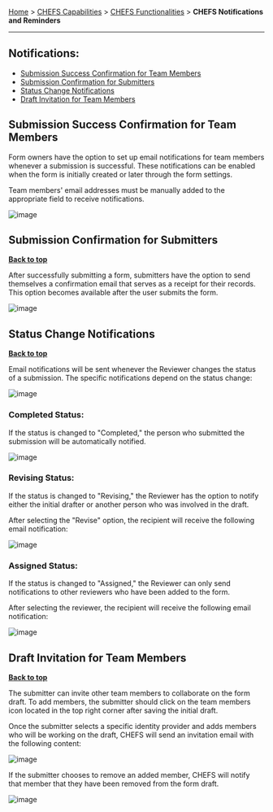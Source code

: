 [Home](index) > [CHEFS Capabilities](CHEFS-Capabilities) > [CHEFS Functionalities](CHEFS-Functionalities) > **CHEFS Notifications and Reminders**
***

## Notifications:

* [Submission Success Confirmation for Team Members](#Submission-Success-Confirmation-for-Team-Members)
* [Submission Confirmation for Submitters](#Submission-Confirmation-for-Submitters)
* [Status Change Notifications](#Status-Change-Notifications)
* [Draft Invitation for Team Members](#Draft-Invitation-for-Team-Members)

##

## Submission Success Confirmation for Team Members

Form owners have the option to set up email notifications for team members whenever a submission is successful. These notifications can be enabled when the form is initially created or later through the form settings. 

Team members' email addresses must be manually added to the appropriate field to receive notifications.

![image](https://github.com/bcgov/common-hosted-form-service/assets/87393930/3ea80b31-6dce-4071-a48c-84ea3ee5f441)






## Submission Confirmation for Submitters
**[Back to top](#top)**

After successfully submitting a form, submitters have the option to send themselves a confirmation email that serves as a receipt for their records. This option becomes available after the user submits the form.

![image](https://github.com/bcgov/common-hosted-form-service/assets/87393930/e5f12830-fec7-4d91-8b3a-4c165d9c5cd8)






## Status Change Notifications
**[Back to top](#top)**

Email notifications will be sent whenever the Reviewer changes the status of a submission. The specific notifications depend on the status change:

![image](https://github.com/bcgov/common-hosted-form-service/assets/87393930/a2633e5b-a2ec-4d4f-9ce8-3a816ffd27ed)


### Completed Status: 

If the status is changed to "Completed," the person who submitted the submission will be automatically notified.

![image](https://github.com/bcgov/common-hosted-form-service/assets/87393930/3604acfa-a701-49ea-91a2-2919f79a2acb)


### Revising Status: 


If the status is changed to "Revising," the Reviewer has the option to notify either the initial drafter or another person who was involved in the draft.

After selecting the "Revise" option, the recipient will receive the following email notification:

![image](https://github.com/bcgov/common-hosted-form-service/assets/87393930/8752c145-d21d-4051-9a2a-3241cf4d640e)


### Assigned Status: 


If the status is changed to "Assigned," the Reviewer can only send notifications to other reviewers who have been added to the form.

After selecting the reviewer, the recipient will receive the following email notification:

![image](https://github.com/bcgov/common-hosted-form-service/assets/87393930/fae1db7f-1705-49b8-af39-c98bae1625a8)




## Draft Invitation for Team Members
**[Back to top](#top)**

The submitter can invite other team members to collaborate on the form draft. To add members, the submitter should click on the team members icon located in the top right corner after saving the initial draft.

Once the submitter selects a specific identity provider and adds members who will be working on the draft, CHEFS  will send an invitation email with the following content:

![image](https://github.com/bcgov/common-hosted-form-service/assets/87393930/f0fffd8e-10a6-43d6-8348-080e26934dea)


If the submitter chooses to remove an added member, CHEFS will notify that member that they have been removed from the form draft.

![image](https://github.com/bcgov/common-hosted-form-service/assets/87393930/cb2ca766-0203-4473-a528-3b56dcd213eb)

